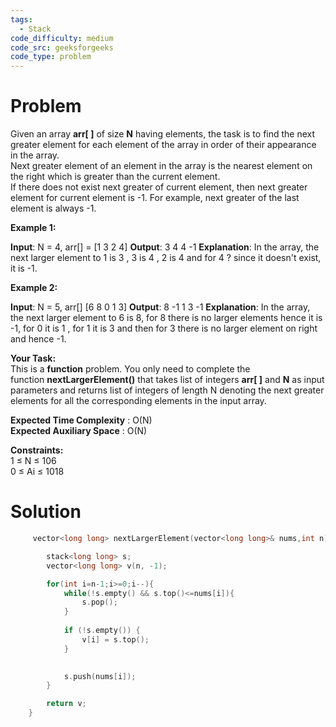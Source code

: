 ```yaml
---
tags:
  - Stack
code_difficulty: medium
code_src: geeksforgeeks
code_type: problem
---
```

# Problem
Given an array **arr[ ]** of size **N** having elements, the task is to find the next greater element for each element of the array in order of their appearance in the array.  
Next greater element of an element in the array is the nearest element on the right which is greater than the current element.  
If there does not exist next greater of current element, then next greater element for current element is -1. For example, next greater of the last element is always -1.

**Example 1:**

**Input**: 
N = 4, arr[] = [1 3 2 4]
**Output**:
3 4 4 -1
**Explanation**:
In the array, the next larger element 
to 1 is 3 , 3 is 4 , 2 is 4 and for 4 ? 
since it doesn't exist, it is -1.

**Example 2:**

**Input**: 
N = 5, arr[] [6 8 0 1 3]
**Output**:
8 -1 1 3 -1
**Explanation**:
In the array, the next larger element to 
6 is 8, for 8 there is no larger elements 
hence it is -1, for 0 it is 1 , for 1 it 
is 3 and then for 3 there is no larger 
element on right and hence -1.

**Your Task:**  
This is a **function** problem. You only need to complete the function **nextLargerElement()** that takes list of integers **arr[ ]** and **N** as input parameters and returns list of integers of length N denoting the next greater elements for all the corresponding elements in the input array.

**Expected Time Complexity** : O(N)  
**Expected Auxiliary Space** : O(N)

**Constraints:**  
1 ≤ N ≤ 106  
0 ≤ Ai ≤ 1018

# Solution
```cpp
     vector<long long> nextLargerElement(vector<long long>& nums,int n) {

        stack<long long> s;
        vector<long long> v(n, -1);

        for(int i=n-1;i>=0;i--){
            while(!s.empty() && s.top()<=nums[i]){
                s.pop();
            }
            
            if (!s.empty()) {
                v[i] = s.top();
            }
     

            s.push(nums[i]);
        }

        return v;
    }
```
